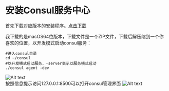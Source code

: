 # 安装Consul服务中心

首先下载对应版本的安装程序。[点击下载](https://www.consul.io/downloads.html)  

我下载的是macOS64位版本，下载文件是一个ZIP文件，下载后解压缩到一个你喜欢的位置，以开发模式启动consul服务：

```shell
#进入consul目录
cd ~/consul
#以开发模式启动服务，-server表示以服务模式启动
./consul agent -dev
```

![Alt text](http://static.bluersw.com/images/spring-cloud-consul-client-05.png)  
按照信息提示访问127.0.0.1:8500可以打开consul管理界面
![Alt text](http://static.bluersw.com/images/spring-cloud-consul-client-06.png)  
